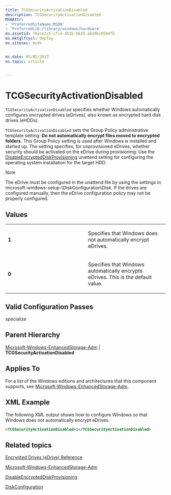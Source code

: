 ```yaml
---
title: TCGSecurityActivationDisabled
description: TCGSecurityActivationDisabled
MSHAttr:
- 'PreferredSiteName:MSDN'
- 'PreferredLib:/library/windows/hardware'
ms.assetid: f9ace2c5-cfc4-451b-b635-a8a9bc6594fb
ms.mktglfcycl: deploy
ms.sitesec: msdn


ms.date: 05/02/2017
ms.topic: article


---
```

# TCGSecurityActivationDisabled

`TCGSecurityActivationDisabled` specifies whether Windows automatically configures encrypted drives (eDrives), also known as encrypted hard disk drives (eHDDs).

`TCGSecurityActivationDisabled` sets the Group Policy administrative template setting: **Do not automatically encrypt files moved to encrypted folders**. This Group Policy setting is used after Windows is installed and started up. The setting specifies, for unprovisioned eDrives, whether security should be activated on the eDrive during provisioning. Use the [DisableEncryptedDiskProvisioning](microsoft-windows-setup-diskconfiguration-disableencrypteddiskprovisioning.md) unattend setting for configuring the operating system installation for the target HDD.

> [!Note]
> The eDrive must be configured in the unattend file by using the settings in microsoft-windows-setup-\\DiskConfiguration\\Disk. If the drives are configured manually, then the eDrive configuration policy may not be properly configured.

## Values

<table>
<colgroup>
<col width="50%" />
<col width="50%" />
</colgroup>
<tbody>
<tr class="odd">
<td><p><strong>1</strong></p></td>
<td><p>Specifies that Windows does not automatically encrypt eDrives.</p></td>
</tr>
<tr class="even">
<td><p><strong>0</strong></p></td>
<td><p>Specifies that Windows automatically encrypts eDrives. This is the default value.</p></td>
</tr>
</tbody>
</table>

## Valid Configuration Passes

specialize

## Parent Hierarchy

[Microsoft-Windows-EnhancedStorage-Adm](microsoft-windows-enhancedstorage-adm.md) | **TCGSecurityActivationDisabled**

## Applies To

For a list of the Windows editions and architectures that this component supports, see [Microsoft-Windows-EnhancedStorage-Adm](microsoft-windows-enhancedstorage-adm.md).

## XML Example

The following XML output shows how to configure Windows so that Windows does not automatically encrypt eDrives.

```XML
<TCGSecurityActivationDisabled>1</TCGSecurityActivationDisabled>
```

## Related topics

[Encrypted Drives (eDrive) Reference](http://go.microsoft.com/fwlink/?LinkId=217371)

[Microsoft-Windows-EnhancedStorage-Adm](microsoft-windows-enhancedstorage-adm.md)

[DisableEncryptedDiskProvisioning](microsoft-windows-setup-diskconfiguration-disableencrypteddiskprovisioning.md)

[DiskConfiguration](microsoft-windows-setup-diskconfiguration.md)

